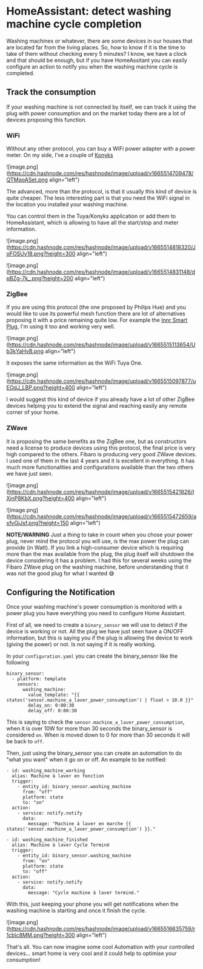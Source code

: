 # HomeAssistant: detect washing machine cycle completion

Washing machines or whatever, there are some devices in our houses that are located far from the living places. So, how to know if it is the time to take of them without checking every 5 minutes? I know, we have a clock and that should be enough, but if you have HomeAssitant you can easily configure an action to notify you when the washing machine cycle is completed.

## Track the consumption
If your washing machine is not connected by itself, we can track it using the plug with power consumption and on the market today there are a lot of devices proposing this function.

### WiFi
Without any other protocol, you can buy a WiFi power adapter with a power meter. On my side, I've a couple of [Konyks](https://konyks.com/produit/priska-mini-3-fr/?gclid=CjwKCAjwqJSaBhBUEiwAg5W9p7qvtkgwNDRcKtSsP5e6uwBqJx7M1h0s6GhbAY79qprzi3zuuL1cJRoC3A8QAvD_BwE) 

![image.png](https://cdn.hashnode.com/res/hashnode/image/upload/v1665514709478/QTMqoASet.png align="left")

The advanced, more than the protocol, is that it usually this kind of device is quite cheaper. The less interesting part is that you need the WiFi signal in the location you installed your washing machine.  

You can control them in the Tuya/Konyks application or add them to HomeAssistant, which is allowing to have all the start/stop and meter information.

![image.png](https://cdn.hashnode.com/res/hashnode/image/upload/v1665514818320/JoFOSUy18.png?height=300 align="left")

![image.png](https://cdn.hashnode.com/res/hashnode/image/upload/v1665514831148/dpBZg-7k_.png?height=200 align="left")

### ZigBee
If you are using this protocol (the one proposed by Philips Hue) and you would like to use its powerful mesh function there are lot of alternatives proposing it with a price remaining quite low.
For example the [Innr Smart Plug](https://www.innr.com/fr/produit/smart-plug-zigbee30/), I'm using it too and working very well.

![image.png](https://cdn.hashnode.com/res/hashnode/image/upload/v1665515113654/Ub3kYaHvB.png align="left")

It exposes the same information as the WiFi Tuya One.

![image.png](https://cdn.hashnode.com/res/hashnode/image/upload/v1665515097877/uEOdJ_LBP.png?height=400 align="left")

I would suggest this kind of device if you already have a lot of other ZigBee devices helping you to extend the signal and reaching easily any remote corner of your home.

### ZWave
It is proposing the same benefits as the ZigBee one, but as constructors need a license to produce devices using this protocol, the final price is very high compared to the others.
Fibaro is producing very good ZWave devices. I used one of them in the last 4 years and it is excellent in everything. It has much more functionalities and configurations available than the two others we have just seen.

![image.png](https://cdn.hashnode.com/res/hashnode/image/upload/v1665515421826/IXinP8KbX.png?height=400 align="left")

![image.png](https://cdn.hashnode.com/res/hashnode/image/upload/v1665515472659/axfvGjJsf.png?height=150 align="left")

**NOTE/WARNING**
Just a thing to take in count when you chose your power plug, never mind the protocol you will use, is the max power the plug can provide (in Watt). If you link a high-consumer device which is requiring more than the max available from the plug, the plug itself will shutdown the device considering it has a problem. I had this for several weeks using the Fibaro ZWave plug on the washing machine, before understanding that it was not the good plug for what I wanted 😅

## Configuring the Notification
Once your washing machine's power consumption is monitored with a power plug you have everything you need to configure Home Assistant. 

First of all, we need to create a `binary_sensor` we will use to detect if the device is working or not. All the plug we have just seen have a ON/OFF information, but this is saying you if the plug is allowing the device to work (giving the power) or not. Is not saying if it is really working.

In your `configuration.yaml` you can create the binary_sensor like the following

```
binary_sensor:
  - platform: template
    sensors:
      washing_machine:
        value_template: "{{ states('sensor.machine_a_laver_power_consumption') | float > 10.0 }}"
        delay_on: 0:00:30
        delay_off: 0:00:30
```

This is saying to check the `sensor.machine_a_laver_power_consumption`, when it is over 10W for more than 30 seconds the binary_sensor is considered `on`. When is moved down to 0 for more than 30 seconds it will be back to `off`.

Then, just using the binary_sensor you can create an automation to do "what you want" when it go on or off. An example to be notified:

```
- id: washing_machine_working
  alias: Machine à laver en fonction
  trigger:
    - entity_id: binary_sensor.washing_machine
      from: "off"
      platform: state
      to: "on"
  action:
    - service: notify.notify
      data:
        message: "Machine à laver en marche {{ states('sensor.machine_a_laver_power_consumption') }}."

- id: washing_machine_finished
  alias: Machine à laver Cycle Terminé
  trigger:
    - entity_id: binary_sensor.washing_machine
      from: "on"
      platform: state
      to: "off"
  action:
    - service: notify.notify
      data:
        message: "Cycle machine à laver terminé."
```

With this, just keeping your phone you will get notifications when the washing machine is starting and once it finish the cycle.


![image.png](https://cdn.hashnode.com/res/hashnode/image/upload/v1665516635759/r1cblc8MM.png?height=300 align="left")

That's all. You can now imagine some cool Automation with your controlled devices... smart home is very cool and it could help to optimise your consumption!




